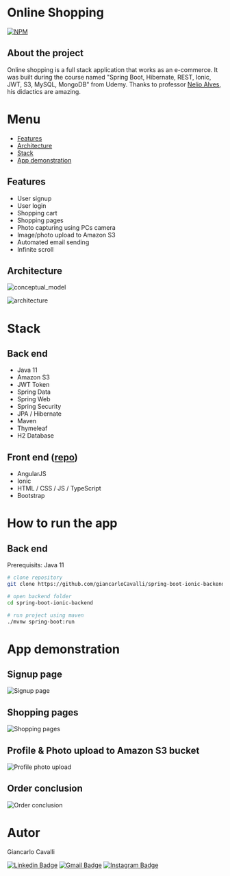# Online Shopping
[![NPM](https://img.shields.io/npm/l/react)](https://github.com/giancarloCavalli/spring-boot-ionic-backend/blob/master/LICENSE) 

## About the project
Online shopping is a full stack application that works as an e-commerce. It was built during the course named "Spring Boot, Hibernate, REST, Ionic, JWT, S3, MySQL, MongoDB" from Udemy. Thanks to professor [Nelio Alves](https://github.com/acenelio), his didactics are amazing.

# Menu
- [Features](#features)
- [Architecture](#architecture)
- [Stack](#stack)
- [App demonstration](#app-demonstration)

## Features
- User signup
- User login
- Shopping cart
- Shopping pages
- Photo capturing using PCs camera
- Image/photo upload to Amazon S3
- Automated email sending
- Infinite scroll

## Architecture
![conceptual_model](https://github.com/giancarloCavalli/Assets/blob/master/spring-boot-ionic/diagrama.png)

![architecture](https://github.com/giancarloCavalli/Assets/blob/master/spring-boot-ionic/Arquitetura%20em%20camadas.png)

# Stack
## Back end
- Java 11
- Amazon S3
- JWT Token
- Spring Data
- Spring Web
- Spring Security
- JPA / Hibernate
- Maven
- Thymeleaf
- H2 Database
## Front end ([repo](https://github.com/giancarloCavalli/spring-boot-ionic-frontend))
- AngularJS
- Ionic
- HTML / CSS / JS / TypeScript
- Bootstrap

# How to run the app

## Back end
Prerequisits: Java 11

```bash
# clone repository
git clone https://github.com/giancarloCavalli/spring-boot-ionic-backend

# open backend folder
cd spring-boot-ionic-backend

# run project using maven
./mvnw spring-boot:run
```

# App demonstration
## Signup page
![Signup page](https://github.com/giancarloCavalli/Assets/blob/master/spring-boot-ionic/SignupPage.gif)
## Shopping pages
![Shopping pages](https://github.com/giancarloCavalli/Assets/blob/master/spring-boot-ionic/Shopping%20e%20CartPage.gif)
## Profile & Photo upload to Amazon S3 bucket
![Profile photo upload](https://github.com/giancarloCavalli/Assets/blob/master/spring-boot-ionic/Profile-%20Photo%20upload.gif)
## Order conclusion
![Order conclusion](https://github.com/giancarloCavalli/Assets/blob/master/spring-boot-ionic/Order%20conclusion.gif)

# Autor

Giancarlo Cavalli

[![Linkedin Badge](https://img.shields.io/badge/-LinkedIn-blue?style=for-the-badge&logo=Linkedin&logoColor=white&link=https://www.linkedin.com/in/ntfm/)](https://www.linkedin.com/in/giancarlo-cavalli-933385175/)
[![Gmail Badge](https://img.shields.io/badge/-Gmail-c14438?style=for-the-badge&logo=Gmail&logoColor=white&link=mailto:gc.giancarloo@gmail.com)](mailto:gc.giancarloo@gmail.com)
[![Instagram Badge](https://img.shields.io/badge/Instagram-E4405F?style=for-the-badge&logo=instagram&logoColor=white)](https://www.instagram.com/giancarloc_/)

